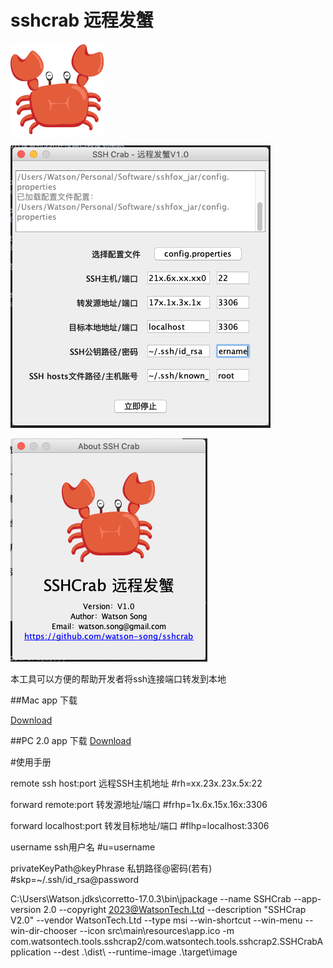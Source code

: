 # sshcrab 远程发蟹

![Image text](https://github.com/watson-song/sshcrab/blob/master/src/res/sshcrab.png?raw=true)

![Image text](https://github.com/watson-song/sshcrab/blob/master/src/res/ScreenShot1.png?raw=true)

![Image text](https://github.com/watson-song/sshcrab/blob/master/src/res/ScreenShot2.png?raw=true)

本工具可以方便的帮助开发者将ssh连接端口转发到本地

##Mac app 下载

[Download](https://github.com/watson-song/sshcrab/releases/download/1.0/SSH.Crab-Mac.zip)

##PC 2.0 app 下载
[Download](https://github.com/watson-song/sshcrab/releases/download/2.0/sshcrab2.zip)

#使用手册

remote ssh host:port 远程SSH主机地址
#rh=xx.23x.23x.5x:22

forward remote:port 转发源地址/端口
#frhp=1x.6x.15x.16x:3306

forward localhost:port 转发目标地址/端口
#flhp=localhost:3306

username ssh用户名
#u=username

privateKeyPath@keyPhrase  私钥路径@密码(若有)
#skp=~/.ssh/id_rsa@password

C:\Users\Watson\.jdks\corretto-17.0.3\bin\jpackage --name SSHCrab --app-version 2.0 --copyright 2023@WatsonTech.Ltd --description "SSHCrap V2.0" --vendor WatsonTech.Ltd --type msi --win-shortcut --win-menu --win-dir-chooser --icon src\main\resources\app.ico -m com.watsontech.tools.sshcrap2/com.watsontech.tools.sshcrap2.SSHCrabApplication --dest .\dist\ --runtime-image .\target\image